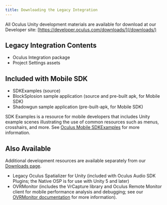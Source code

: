 ```yaml
---
title: Downloading the Legacy Integration
---
```




All Oculus Unity development materials are available for download at our Developer site: [https://developer.oculus.com/downloads/](/downloads/)

## Legacy Integration Contents

* Oculus Integration package
* Project Settings assets


## Included with Mobile SDK

* SDKExamples (source)
* BlockSplosion sample application (source and pre-built apk, for Mobile SDK)
* Shadowgun sample application (pre-built-apk, for Mobile SDK)


SDK Examples is a resource for mobile developers that includes Unity example scenes illustrating the use of common resources such as menus, crosshairs, and more. See [Oculus Mobile SDKExamples](/documentation/unity/latest/concepts/unity-integration-overview/#unity-integration-sdkexamples) for more information.

## Also Available

Additional development resources are available separately from our [Downloads page](/downloads/).

* Legacy Oculus Spatializer for Unity (included with Oculus Audio SDK Plugins; the Native OSP is for use with Unity 5 and later)
* OVRMonitor (includes the VrCapture library and Oculus Remote Monitor client for mobile performance analysis and debugging; see our [OVRMonitor documentation](https://developer.oculus.com/documentation/mobilesdk/latest/concepts/mobile-remote-monitor/#mobile-remote-monitor) for more information).

